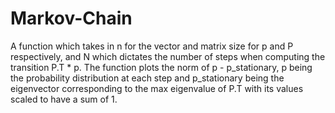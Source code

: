 # Markov-Chain
A function which takes in n for the vector and matrix size for p and P respectively, and N which dictates the number of steps when computing the transition P.T * p. The function plots the norm of p - p_stationary, p being the probability distribution at each step and p_stationary being the eigenvector corresponding to the max eigenvalue of P.T with its values scaled to have a sum of 1.
